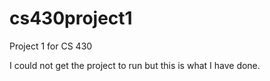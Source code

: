 # cs430project1
Project 1 for CS 430

I could not get the project to run but this is what I have done.

